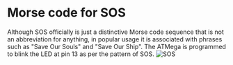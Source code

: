 # Morse code for SOS
Although SOS officially is just a distinctive Morse code sequence that is not an abbreviation for anything, 
in popular usage it is associated with phrases such as "Save Our Souls" and "Save Our Ship".
The ATMega is programmed to blink the LED at pin 13 as per the pattern of SOS.
![SOS](Morse-code-SOS.gif)
